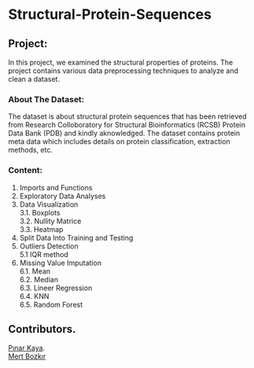 # Structural-Protein-Sequences  
## **Project:**     
In this project, we examined the structural properties of proteins. The project contains various data preprocessing techniques to analyze and clean a dataset. 
### **About The Dataset:**      
The dataset is about structural protein sequences that has been retrieved from
Research Colloboratory for Structural Bioinformatics (RCSB) Protein Data Bank
(PDB) and kindly aknowledged.
The dataset contains protein meta data which includes details on protein
classification, extraction methods, etc.  
### **Content:**  
1. Imports and Functions
2. Exploratory Data Analyses
3. Data Visualization  
3.1. Boxplots  
3.2. Nullity Matrice  
3.3. Heatmap  
4. Split Data Into Training and Testing
5. Outliers Detection  
5.1 IQR method  
6. Missing Value Imputation  
6.1. Mean  
6.2. Median  
6.3. Lineer Regression  
6.4. KNN  
6.5. Random Forest  

## **Contributors**. 
[Pınar Kaya](https://github.com/PinarKaya).  
[Mert Bozkır](https://github.com/mertbozkirr)
